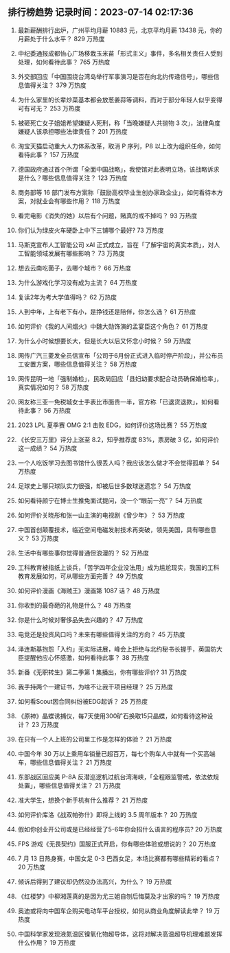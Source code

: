 
## 排行榜趋势 记录时间：2023-07-14 02:17:36
  
  1. 最新薪酬排行出炉，广州平均月薪 10883 元，北京平均月薪 13438 元，你的月薪处于什么水平？ 829 万热度
    
  2. 中纪委通报成都怡心广场移栽玉米苗「形式主义」事件，多名相关责任人受到处理，如何看待此事？ 765 万热度
    
  3. 外交部回应「中国围绕台湾岛举行军事演习是否在向北约传递信号」，哪些信息值得关注？ 379 万热度
    
  4. 为什么家里的长辈炒菜基本都会放葱姜蒜等调料，而对于部分年轻人似乎变得可有可无？ 253 万热度
    
  5. 被砸死亡女子姐姐希望嫌疑人死刑，称「当晚嫌疑人共抛物 3 次」，法律角度嫌疑人该承担哪些法律责任？ 201 万热度
    
  6. 淘宝天猫启动重大人力体系改革，取消 P 序列，P8 以上改为组织任命，如何看待此事？ 157 万热度
    
  7. 德国政府通过首个所谓「全面中国战略」，我使馆对此表明立场，该战略诉求是什么？哪些信息值得关注？ 123 万热度
    
  8. 商务部等 16 部门发布方案称「鼓励高校毕业生创办家政企业」，如何看待本方案，对就业会有哪些作用？ 118 万热度
    
  9. 看完电影《消失的她》以后有个问题，赌真的戒不掉吗？ 93 万热度
    
  10. 你们认为绿皮火车硬卧上中下三铺哪个最好? 73 万热度
    
  11. 马斯克宣布人工智能公司 xAI 正式成立，旨在「了解宇宙的真实本质」，对人工智能领域发展有哪些影响？ 73 万热度
    
  12. 想去云南吃菌子，去哪个城市？ 66 万热度
    
  13. 为什么游戏化学习没有成为主流？ 64 万热度
    
  14. 复读2年为考大学值得吗？ 62 万热度
    
  15. 人到中年，上有老下有小，是挣钱还是陪伴，你怎么选？ 61 万热度
    
  16. 如何评价《我的人间烟火》中魏大勋饰演的孟宴臣这个角色？ 61 万热度
    
  17. 为什么小时候想要长大，但是长大以后又怀念小时候？ 59 万热度
    
  18. 网传广汽三菱发全员信宣布「公司于6月份正式进入临时停产阶段」，并公布员工安置方案，哪些信息值得关注？ 58 万热度
    
  19. 网传昆明一地「强制婚检」，民政局回应「县妇幼要求配合动员确保婚检率」，真实情况如何？ 58 万热度
    
  20. 网友称三亚一免税城女士手表比市面贵一半，官方称「已退货退款」，如何看待此事？ 56 万热度
    
  21. 2023 LPL 夏季赛 OMG 2:1 击败 EDG，如何评价这场比赛？ 55 万热度
    
  22. 《长安三万里》评分上涨至 8.2，知乎推荐度 83%，票房破 3 亿，如何评价这一成绩？ 54 万热度
    
  23. 一个人吃饭学习去图书馆什么很丢人吗？我应该怎么做才不会觉得孤单？ 54 万热度
    
  24. 足球史上哪只球队实力很强，却被后世多数球迷遗忘？ 54 万热度
    
  25. 如何看待颜宁在博士生推免面试提问，没一个“眼前一亮”？ 54 万热度
    
  26. 如何评价关晓彤和张一山主演的电视剧《曾少年》？ 53 万热度
    
  27. 中国首创颠覆技术，临近空间电磁发射技术再突破，领先美国，具有哪些意义？ 53 万热度
    
  28. 生活中有哪些事你觉得普通但浪漫的？ 52 万热度
    
  29. 工科教育被指纸上谈兵，「苦学四年企业没法用」成为尴尬现实，我国的工科教育发展如何，可从哪些方面完善？ 49 万热度
    
  30. 如何评价漫画《海贼王》漫画第 1087 话？ 48 万热度
    
  31. 你收到的最奇葩的礼物是什么？ 48 万热度
    
  32. 你是什么时候对奢侈品失去兴趣的？ 47 万热度
    
  33. 电竞还是投资风口吗？未来有哪些值得关注的方向？ 45 万热度
    
  34. 泽连斯基抱怨「入约」无实际进展，峰会上拒绝与北约秘书长握手，英国防大臣提醒他应心怀感激，如何看待此事？ 38 万热度
    
  35. 新番《无职转生》第二季第 1 集播出，你有哪些评价? 31 万热度
    
  36. 我手持两个一建证书，为啥不让我干项目经理？ 25 万热度
    
  37. 如何看Scout因合同纠纷被EDG起诉？ 25 万热度
    
  38. 《原神》晶蝶诱捕仪，每7天使用300矿石换取15只晶蝶，如何看待这种设计？ 23 万热度
    
  39. 在只有一个人上班的公司里工作是怎样的体验？ 21 万热度
    
  40. 中国今年 30 万以上乘用车销量已超百万，每七个购车人中就有一个买高端车，哪些信息值得关注？ 21 万热度
    
  41. 东部战区回应美 P-8A 反潜巡逻机过航台湾海峡，「全程跟监警戒，依法依规处置」，哪些信息值得关注？ 21 万热度
    
  42. 准大学生，想换个新手机有什么推荐？ 21 万热度
    
  43. 如何评价库洛《战双帕弥什》即将上线的 3.5 周年版本？ 20 万热度
    
  44. 假如你创业开公司或是已经经营了5-6年你会招什么语言的程序员? 20 万热度
    
  45. FPS 游戏《无畏契约》国服正式开启，你有哪些体验或想说的？ 20 万热度
    
  46. 7 月 13 日热身赛，中国女足 0-3 巴西女足，本场比赛都有哪些精彩的看点？ 20 万热度
    
  47. 倾诉后得到了建议却仍然没办法高兴，为什么？ 19 万热度
    
  48. 《红楼梦》中柳湘莲真的是因为尤三姐自刎后悔莫及才出家的吗？ 19 万热度
    
  49. 奥迪或将向中国车企购买电动车平台授权，如何从商业角度解读此举？ 19 万热度
    
  50. 中国科学家发现液氮温区镍氧化物超导体，这将对解决高温超导机理难题发挥什么作用？ 19 万热度
    